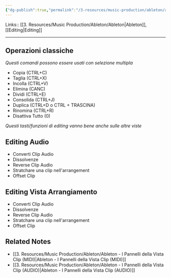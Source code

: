 ```yaml
---
{"dg-publish":true,"permalink":"/3-resources/music-production/ableton/ableton-editing/","tags":["note"]}
---
```


Links:: [[3. Resources/Music Production/Ableton/Ableton\|Ableton]], [[Editing\|Editing]]

---
## Operazioni classiche

_Questi comandi possono essere usati con selezione multipla_

- Copia (CTRL+C)
- Taglia (CTRL+X)
- Incolla (CTRL+V)
- Elimina (CANC)
- Dividi (CTRL+E)
- Consolida (CTRL+J)
- Duplica (CTRL+D o CTRL + TRASCINA)
- Rinomina (CTRL+R)
- Disattiva Tutto (0)

_Questi tasti/funzioni di editing vanno bene anche sulle altre viste_


## Editing Audio

- Converti Clip Audio 
- Dissolvenze
- Reverse Clip Audio
- Stratchare una clip nell'arrangement
- Offset Clip


## Editing Vista Arrangiamento

- Converti Clip Audio 
- Dissolvenze
- Reverse Clip Audio
- Stratchare una clip nell'arrangement
- Offset Clip



## Related Notes

- [[3. Resources/Music Production/Ableton/Ableton - I Pannelli della Vista Clip (MIDI)\|Ableton - I Pannelli della Vista Clip (MIDI)]]
- [[3. Resources/Music Production/Ableton/Ableton - I Pannelli della Vista Clip (AUDIO)\|Ableton - I Pannelli della Vista Clip (AUDIO)]]


